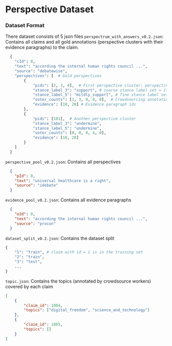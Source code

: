 # Perspective Dataset

### Dataset Format
There dataset consists of 5 json files
`perspectrum_with_answers_v0.2.json`: Contains all claims and all gold annotations (perspective clusters with their evidence paragraphs) to the claim.
```python
  {
    "cId": 0,
    "text": "according the internal human rights council ...",
    "source": "debatewise",
    "perspectives": [  # Gold perspectives
        {
            "pids": [2, 3, 4],  # First perspective cluster; perspectives within cluster is considered 'equivalent'
            "stance_label_3": "support", # coarse stance label set = {support, undermine, not-a-perspective}
            "stance_label_5": "mildly_support", # fine stance label set = {support, mildly-support, mildly-undermine, undermine, not-a-perspective}
            "voter_counts": [1, 3, 0, 0, 0],  # Crowdsourcing annotation counts with fine stance label set
            "evidence": [10, 20] # Evidence paragraph ids
        },
        {
            "pids": [101],  # Another perspective cluster
            "stance_label_3": "undermine",
            "stance_label_5": "undermine",
            "voter_counts": [0, 0, 0, 4, 0],
            "evidence": [10, 20]
        }
    ]
  }
```

`perspective_pool_v0.2.json`: Contains all perspectives
```json
  {
    "pId": 0,
    "text": "universal healthcare is a right",
    "source": "idebate"
  }

```

`evidence_pool_v0.2.json`: Contains all evidence paragraphs
```json
  {
    "eId": 0,
    "text": "according the internal human rights council ...",
    "source": "procon"
  }

```

`dataset_split_v0.2.json`: Contains the dataset split
```python
{
    "1": "train", # claim with id = 1 is in the training set
    "2": "train",
    "3": "test",
    ...
}
```
`topic.json`: Contains the topics (annotated by crowdsource workers) covered by each claim
```json
[
    {
        "claim_id": 1004,
        "topics": ["digital_freedom", "science_and_technology"]
    },
    {
        "claim_id": 1005,
        "topics": []
    }
]
```
